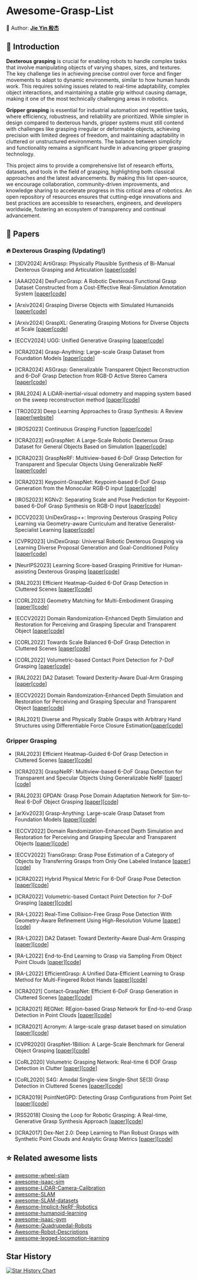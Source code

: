 # Awesome-Grasp-List

💎 Author: [**Jie Yin 殷杰**](https://github.com/sjtuyinjie)

## 📝 Introduction

**Dexterous grasping** is crucial for enabling robots to handle complex tasks that involve manipulating objects of varying shapes, sizes, and textures. The key challenge lies in achieving precise control over force and finger movements to adapt to dynamic environments, similar to how human hands work. This requires solving issues related to real-time adaptability, complex object interactions, and maintaining a stable grip without causing damage, making it one of the most technically challenging areas in robotics.

**Gripper grasping** is essential for industrial automation and repetitive tasks, where efficiency, robustness, and reliability are prioritized. While simpler in design compared to dexterous hands, gripper systems must still contend with challenges like grasping irregular or deformable objects, achieving precision with limited degrees of freedom, and maintaining adaptability in cluttered or unstructured environments. The balance between simplicity and functionality remains a significant hurdle in advancing gripper grasping technology.

This project aims to provide a comprehensive list of research efforts, datasets, and tools in the field of grasping, highlighting both classical approaches and the latest advancements. By making this list open-source, we encourage collaboration, community-driven improvements, and knowledge sharing to accelerate progress in this critical area of robotics. An open repository of resources ensures that cutting-edge innovations and best practices are accessible to researchers, engineers, and developers worldwide, fostering an ecosystem of transparency and continual advancement.


## 🚩 Papers

### 🔥 Dexterous Grasping (Updating!)
- [3DV2024] ArtiGrasp: Physically Plausible Synthesis of Bi-Manual Dexterous Grasping and Articulation [[paper](https://arxiv.org/pdf/2309.03891)[[code](https://github.com/zdchan/artigrasp)]

- [AAAI2024] DexFuncGrasp: A Robotic Dexterous Functional Grasp Dataset Constructed from a Cost-Effective Real-Simulation Annotation System [[paper](https://ojs.aaai.org/index.php/AAAI/article/download/28897/29706)[[code](https://github.com/hjlllll/DexFuncGrasp)]

- [Arxiv2024] Grasping Diverse Objects with Simulated Humanoids [[paper](https://arxiv.org/pdf/2407.11385)[[code](https://www.zhengyiluo.com/Omnigrasp-Site/)]
  
- [Arxiv2024] GraspXL: Generating Grasping Motions for Diverse Objects at Scale [[paper](https://arxiv.org/pdf/2403.19649)[[code](https://github.com/zdchan/GraspXL)]
  
- [ECCV2024] UGG: Unified Generative Grasping [[paper](https://arxiv.org/abs/2311.16917)[[code](https://github.com/Jiaxin-Lu/ugg)]

- [ICRA2024] Grasp-Anything: Large-scale Grasp Dataset from Foundation Models [[paper](https://arxiv.org/pdf/2309.09818)[[code](https://github.com/andvg3/Grasp-Anything)]

- [ICRA2024] ASGrasp: Generalizable Transparent Object Reconstruction and 6-DoF Grasp Detection from RGB-D Active Stereo Camera [[paper](https://arxiv.org/pdf/2405.05648)[[code](https://github.com/jun7-shi/ASGrasp)]
  
- [RAL2024] A LiDAR-inertial-visual odometry and mapping system based on the sweep reconstruction method [[paper](https://xplorestaging.ieee.org/document/10501952)][[code](https://github.com/ZikangYuan/sr_livo)]

- [TRO2023] Deep Learning Approaches to Grasp Synthesis: A Review [[paper](https://arxiv.org/pdf/2207.02556)[[website](https://rhys-newbury.github.io/projects/6dof/)]


- [IROS2023] Continuous Grasping Function [[paper](https://arxiv.org/abs/2207.05053)[[code](https://github.com/jianglongye/cgf)]

- [ICRA2023] exGraspNet: A Large-Scale Robotic Dexterous Grasp Dataset for General Objects Based on Simulation [[paper](https://ieeexplore.ieee.org/abstract/document/10404014)[[code](https://github.com/PKU-EPIC/DexGraspNet)]

- [ICRA2023] GraspNeRF: Multiview-based 6-DoF Grasp Detection for Transparent and Specular Objects Using Generalizable NeRF [[paper](https://arxiv.org/abs/2210.06575)[[code](https://github.com/PKU-EPIC/GraspNeRF)]

- [ICRA2023] Keypoint-GraspNet: Keypoint-based 6-DoF Grasp Generation from the Monocular RGB-D input [[paper](https://arxiv.org/abs/2209.08752)[[code](https://github.com/ivalab/KGN)]

- [IROS2023]  KGNv2: Separating Scale and Pose Prediction for Keypoint-based 6-DoF Grasp Synthesis on RGB-D input [[paper](https://arxiv.org/abs/2303.05617)[[code](https://github.com/ivalab/KGN)]
  
- [ICCV2023] UniDexGrasp++: Improving Dexterous Grasping Policy Learning via Geometry-aware Curriculum and Iterative Generalist-Specialist Learning [[paper](https://arxiv.org/abs/2304.00464)[[code](https://github.com/PKU-EPIC/UniDexGrasp2)]

- [CVPR2023] UniDexGrasp: Universal Robotic Dexterous Grasping via Learning Diverse Proposal Generation and Goal-Conditioned Policy [[paper](https://arxiv.org/abs/2303.00938)[[code](https://github.com/PKU-EPIC/UniDexGrasp)]

- [NeurIPS2023] Learning Score-based Grasping Primitive for Human-assisting Dexterous Grasping [[paper](https://arxiv.org/abs/2309.06038)[[code](https://github.com/tianhaowuhz/human-assisting-dex-grasp)]

- [RAL2023] Efficient Heatmap-Guided 6-Dof Grasp Detection in Cluttered Scenes [[paper](https://ieeexplore.ieee.org/document/10168242)][[code](https://github.com/THU-VCLab/HGGD)]

- [CORL2023] Geometry Matching for Multi-Embodiment Grasping [[paper](https://proceedings.mlr.press/v229/attarian23a/attarian23a.pdf)][[code](https://github.com/google-deepmind/geomatch)]

- [ECCV2022] Domain Randomization-Enhanced Depth Simulation and Restoration for Perceiving and Grasping Specular and Transparent Object [[paper](https://arxiv.org/abs/2208.03792)[[code](https://github.com/PKU-EPIC/DREDS)]

- [CORL2022] Towards Scale Balanced 6-DoF Grasp Detection in Cluttered Scenes [[paper](https://arxiv.org/pdf/2212.05275)[[code](https://github.com/mahaoxiang822/Scale-Balanced-Grasp)]

- [CORL2022] Volumetric-based Contact Point Detection for 7-DoF Grasping [[paper](https://openreview.net/pdf?id=SrSCqW4dq9)[[code](https://github.com/caijunhao/vcpd)]

- [RAL2022] DA2 Dataset: Toward Dexterity-Aware Dual-Arm Grasping [[paper](https://arxiv.org/pdf/2208.00408)[[code](https://github.com/ymxlzgy/DA2)]
  
- [ECCV2022] Domain Randomization-Enhanced Depth Simulation and Restoration for Perceiving and Grasping Specular and Transparent Object [[paper](https://arxiv.org/abs/2208.03792)[[code](https://github.com/PKU-EPIC/DREDS)]

- [RAL2021] Diverse and Physically Stable Grasps with Arbitrary Hand Structures using Differentiable Force Closure Estimation[[paper](https://arxiv.org/pdf/2104.09194)[[code](https://github.com/tengyu-liu/diverse-and-stable-grasp)]

### Gripper Grasping
- [RAL2023] Efficient Heatmap-Guided 6-Dof Grasp Detection in Cluttered Scenes [[paper](https://ieeexplore.ieee.org/document/10168242)][[code](https://github.com/THU-VCLab/HGGD)]
  
- [ICRA2023] GraspNeRF: Multiview-based 6-DoF Grasp Detection for Transparent and Specular Objects Using Generalizable NeRF [[paper](https://arxiv.org/pdf/2210.06575.pdf)][[code](https://github.com/PKU-EPIC/GraspNeRF)]

- [RAL2023] GPDAN: Grasp Pose Domain Adaptation Network for Sim-to-Real 6-DoF Object Grasping [[paper](https://ieeexplore.ieee.org/abstract/document/10153686)][[code](https://github.com/Wenxuan-1119/GPDAN)]

- [arXiv2023] Grasp-Anything: Large-scale Grasp Dataset from Foundation Models [[paper](https://arxiv.org/pdf/2309.09818.pdf)][[code](https://github.com/andvg3/Grasp-Anything)]

- [ECCV2022] Domain Randomization-Enhanced Depth Simulation and Restoration for Perceiving and Grasping Specular and Transparent Objects [[paper](https://arxiv.org/pdf/2208.03792.pdf)][[code](https://github.com/PKU-EPIC/DREDS)]

- [ECCV2022] TransGrasp: Grasp Pose Estimation of a Category of Objects by Transferring Grasps from Only One Labeled Instance [[paper](https://arxiv.org/pdf/2207.07861.pdf)][[code](https://github.com/yanjh97/TransGrasp)]

- [ICRA2022] Hybrid Physical Metric For 6-DoF Grasp Pose Detection [[paper](https://arxiv.org/pdf/2206.11141.pdf)][[code](https://github.com/luyh20/FGC-GraspNet)]

- [ICRA2022] Volumetric-based Contact Point Detection for 7-DoF Grasping [[paper](https://openreview.net/pdf?id=SrSCqW4dq9)][[code](https://github.com/caijunhao/vcpd)]

- [RA-L2022] Real-Time Collision-Free Grasp Pose Detection With Geometry-Aware Refinement Using High-Resolution Volume [[paper](https://ieeexplore.ieee.org/abstract/document/9681231)][[code](https://github.com/caijunhao/VPNet)]

- [RA-L2022] DA2 Dataset: Toward Dexterity-Aware Dual-Arm Grasping [[paper](https://arxiv.org/pdf/2208.00408.pdf)][[code](https://github.com/ymxlzgy/DA2)]

- [RA-L2022] End-to-End Learning to Grasp via Sampling From Object Point Clouds [[paper](https://arxiv.org/pdf/2203.05585.pdf)][[code](https://github.com/antoalli/L2G)]

- [RA-L2022] EfficientGrasp: A Unified Data-Efficient Learning to Grasp Method for Multi-Fingered Robot Hands [[paper](https://arxiv.org/pdf/2206.15159.pdf)][[code](https://github.com/kelinos/efficient_grasp)]

- [ICRA2021] Contact-GraspNet: Efficient 6-DoF Grasp Generation in Cluttered Scenes [[paper](https://arxiv.org/pdf/2103.14127.pdf)][[code](https://github.com/NVlabs/contact_graspnet)]

- [ICRA2021] REGNet: REgion-based Grasp Network for End-to-end Grasp Detection in Point Clouds [[paper](https://arxiv.org/pdf/2002.12647v1.pdf)][[code](https://github.com/lu-kuang/REGNet)]

- [ICRA2021] Acronym: A large-scale grasp dataset based on simulation [[paper](https://arxiv.org/pdf/2011.09584.pdf)][[code](https://github.com/NVlabs/acronym)]

- [CVPR2020] GraspNet-1Billion: A Large-Scale Benchmark for General Object Grasping [[paper](http://openaccess.thecvf.com/content_CVPR_2020/papers/Fang_GraspNet-1Billion_A_Large-Scale_Benchmark_for_General_Object_Grasping_CVPR_2020_paper.pdf)][[code](https://github.com/graspnet)]

- [CoRL2020] Volumetric Grasping Network: Real-time 6 DOF Grasp Detection in Clutter [[paper](https://arxiv.org/pdf/2101.01132.pdf)][[code](https://github.com/ethz-asl/vgn)]

- [CoRL2020] S4G: Amodal Single-view Single-Shot SE(3) Grasp Detection in Cluttered Scenes [[paper](https://arxiv.org/pdf/1910.14218.pdf)][[code](https://github.com/yzqin/s4g-release)]

- [ICRA2019] PointNetGPD: Detecting Grasp Configurations from Point Set [[paper](https://web.cs.ucla.edu/~xm/file/pointnetgpd_icra19.pdf)][[code](https://github.com/lianghongzhuo/PointNetGPD)]

- [RSS2018] Closing the Loop for Robotic Grasping: A Real-time, Generative Grasp Synthesis Approach [[paper](https://arxiv.org/pdf/1804.05172.pdf)][[code](https://github.com/dougsm/ggcnn)] 

- [ICRA2017] Dex-Net 2.0: Deep Learning to Plan Robust Grasps with Synthetic Point Clouds and Analytic Grasp Metrics [[paper](https://arxiv.org/pdf/1703.09312.pdf)][[code](https://github.com/BerkeleyAutomation/dex-net)]
  
## ⭐️ Related awesome lists

- [awesome-wheel-slam](https://github.com/sjtuyinjie/awesome-wheel-slam)
- [awesome-isaac-sim](https://github.com/sjtuyinjie/awesome-isaac-sim)
- [awesome-LiDAR-Camera-Calibration](https://github.com/Deephome/Awesome-LiDAR-Camera-Calibration)
- [awesome-SLAM](https://github.com/SilenceOverflow/Awesome-SLAM)
- [awesome-SLAM-datasets](https://github.com/youngguncho/awesome-slam-datasets)
- [Awesome-Implicit-NeRF-Robotics](https://github.com/zubair-irshad/Awesome-Implicit-NeRF-Robotics)
- [awesome-humanoid-learning](https://github.com/jonyzhang2023/awesome-humanoid-learning)
- [awesome-isaac-gym](https://github.com/wangcongrobot/awesome-isaac-gym)
- [Awesome-Quadrupedal-Robots](https://github.com/curieuxjy/Awesome_Quadrupedal_Robots)
- [Awesome-Robot-Descriptions](https://github.com/robot-descriptions/awesome-robot-descriptions)
- [awesome-legged-locomotion-learning](https://github.com/gaiyi7788/awesome-legged-locomotion-learning)

## Star History

[![Star History Chart](https://api.star-history.com/svg?repos=sjtuyinjie/Awesome-Grasp-List&type=Timeline)](https://star-history.com/#Ashutosh00710/github-readme-activity-graph&Timeline)
